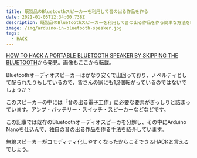 ```yaml
---
title: 既製品のBluetoothスピーカーを利用して音の出る作品を作る
date: 2021-01-05T12:34:00.738Z
description: 既製品のBluetoothスピーカーを利用して音の出る作品を作る簡単な方法を紹介します。
image: /img/arduino-in-bluetooth-speaker.jpg
tags:
  - HACK
---
```

[HOW TO HACK A PORTABLE BLUETOOTH SPEAKER BY SKIPPING THE BLUETOOTH](https://hackaday.com/2020/02/04/how-to-hack-a-portable-bluetooth-speaker-by-skipping-the-bluetooth/)から発見。画像もここから転載。

Bluetoothオーディオスピーカーはかなり安くで出回っており、ノベルティとして配られたりもしているので、皆さんの家にも1,2個転がっているのではないでしょうか？

このスピーカーの中には「音の出る電子工作」に必要な要素がぎっしりと詰まっています。アンプ・バッテリー・スイッチ・スピーカーなどなどです。

この記事では既存のBluetoothオーディオスピーカを分解し、その中にArduino Nanoを仕込んで、独自の音の出る作品を作る手法を紹介しています。

無線スピーカーがコモディティ化しやすくなったからこそできるHACKと言えるでしょう。
